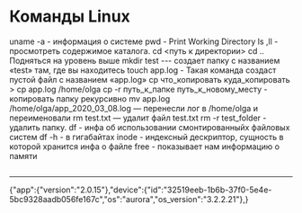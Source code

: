 # Команды Linux #
<!--more-->
uname -a  - информация о системе
pwd - Print Working Directory
ls ,ll - просмотреть содержимое каталога.
cd <путь к директории>
cd .. Подняться на уровень выше
mkdir test  --- создает папку с названием «test» там, где вы находитесь
touch app.log - Такая команда создаст пустой файл с названием «app.log»
cp что_копировать куда_копировать > cp app.log /home/olga
cp -r  путь_к_папке  путь_к_новому_месту - копировать папку рекурсивно
mv app.log /home/olga/app_2020_03_08.log — перенесли лог в /home/olga и переименовали
rm test.txt  — удалит файл test.txt
rm -r test_folder - удалить папку.
df - инфа об использовании смонтированныйх файловых систем
df -h   - в гигабайтах
inode - индексный дескриптор, сущность в которой хранится инфа о файле
free - показывает нам информацию о памяти


<image>




















_____
{"app":{"version":"2.0.15"},"device":{"id":"32519eeb-1b6b-37f0-5e4e-5bc9328aadb056fe167c","os":"aurora","os_version":"3.2.2.21"},}
